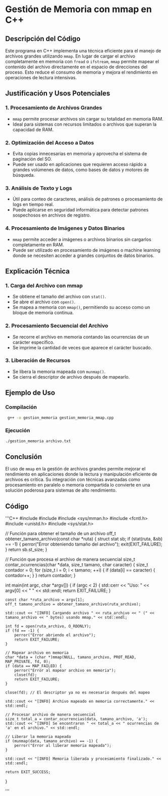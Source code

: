 # Gestión de Memoria con mmap en C++

## Descripción del Código
Este programa en C++ implementa una técnica eficiente para el manejo de archivos grandes utilizando `mmap`. En lugar de cargar el archivo completamente en memoria con `fread` o `ifstream`, `mmap` permite mapear el contenido del archivo directamente en el espacio de direcciones del proceso. Esto reduce el consumo de memoria y mejora el rendimiento en operaciones de lectura intensivas.

## Justificación y Usos Potenciales
### 1. **Procesamiento de Archivos Grandes**
   - `mmap` permite procesar archivos sin cargar su totalidad en memoria RAM.
   - Ideal para sistemas con recursos limitados o archivos que superan la capacidad de RAM.

### 2. **Optimización del Acceso a Datos**
   - Evita copias innecesarias en memoria y aprovecha el sistema de paginación del SO.
   - Puede ser usado en aplicaciones que requieren acceso rápido a grandes volúmenes de datos, como bases de datos y motores de búsqueda.

### 3. **Análisis de Texto y Logs**
   - Útil para conteo de caracteres, análisis de patrones o procesamiento de logs en tiempo real.
   - Puede aplicarse en seguridad informática para detectar patrones sospechosos en archivos de registro.

### 4. **Procesamiento de Imágenes y Datos Binarios**
   - `mmap` permite acceder a imágenes o archivos binarios sin cargarlos completamente en RAM.
   - Puede ser utilizado en procesamiento de imágenes o machine learning donde se necesiten acceder a grandes conjuntos de datos binarios.

## Explicación Técnica
### 1. **Carga del Archivo con mmap**
   - Se obtiene el tamaño del archivo con `stat()`.
   - Se abre el archivo con `open()`.
   - Se mapea a memoria con `mmap()`, permitiendo su acceso como un bloque de memoria continua.

### 2. **Procesamiento Secuencial del Archivo**
   - Se recorre el archivo en memoria contando las ocurrencias de un carácter específico.
   - Se imprime la cantidad de veces que aparece el carácter buscado.

### 3. **Liberación de Recursos**
   - Se libera la memoria mapeada con `munmap()`.
   - Se cierra el descriptor de archivo después de mapearlo.

## Ejemplo de Uso
### **Compilación**
```bash
 g++ -o gestion_memoria gestion_memoria_mmap.cpp
```

### **Ejecución**
```bash
./gestion_memoria archivo.txt
```

## Conclusión
El uso de `mmap` en la gestión de archivos grandes permite mejorar el rendimiento en aplicaciones donde la lectura y manipulación eficiente de archivos es crítica. Su integración con técnicas avanzadas como procesamiento en paralelo o memoria compartida lo convierte en una solución poderosa para sistemas de alto rendimiento.


## Código
'''C++
#include <iostream>
#include <fstream>
#include <sys/mman.h>
#include <fcntl.h>
#include <unistd.h>
#include <sys/stat.h>

// Función para obtener el tamaño de un archivo
off_t obtener_tamano_archivo(const char *ruta) {
    struct stat sb;
    if (stat(ruta, &sb) == -1) {
        perror("Error obteniendo tamaño del archivo");
        exit(EXIT_FAILURE);
    }
    return sb.st_size;
}

// Función que procesa el archivo de manera secuencial
size_t contar_ocurrencias(char *data, size_t tamano, char caracter) {
    size_t contador = 0;
    for (size_t i = 0; i < tamano; ++i) {
        if (data[i] == caracter) {
            contador++;
        }
    }
    return contador;
}

int main(int argc, char *argv[]) {
    if (argc < 2) {
        std::cerr << "Uso: " << argv[0] << " <archivo>" << std::endl;
        return EXIT_FAILURE;
    }

    const char *ruta_archivo = argv[1];
    off_t tamano_archivo = obtener_tamano_archivo(ruta_archivo);

    std::cout << "[INFO] Cargando archivo " << ruta_archivo << " (" << tamano_archivo << " bytes) usando mmap." << std::endl;

    int fd = open(ruta_archivo, O_RDONLY);
    if (fd == -1) {
        perror("Error abriendo el archivo");
        return EXIT_FAILURE;
    }

    // Mapear archivo en memoria
    char *data = (char *)mmap(NULL, tamano_archivo, PROT_READ, MAP_PRIVATE, fd, 0);
    if (data == MAP_FAILED) {
        perror("Error al mapear archivo en memoria");
        close(fd);
        return EXIT_FAILURE;
    }

    close(fd); // El descriptor ya no es necesario después del mapeo
    
    std::cout << "[INFO] Archivo mapeado en memoria correctamente." << std::endl;

    // Procesar archivo de manera secuencial
    size_t total_a = contar_ocurrencias(data, tamano_archivo, 'a');
    std::cout << "[INFO] Se encontraron " << total_a << " ocurrencias de 'a' en el archivo." << std::endl;

    // Liberar la memoria mapeada
    if (munmap(data, tamano_archivo) == -1) {
        perror("Error al liberar memoria mapeada");
    }

    std::cout << "[INFO] Memoria liberada y procesamiento finalizado." << std::endl;

    return EXIT_SUCCESS;
}

'''

